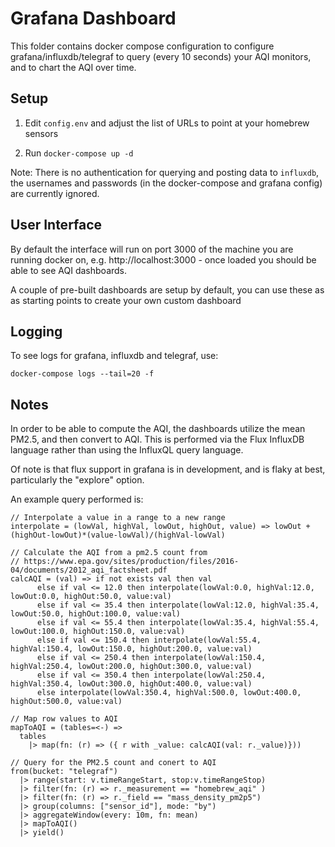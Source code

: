 Grafana Dashboard
=================

This folder contains docker compose configuration to configure
grafana/influxdb/telegraf to query (every 10 seconds) your AQI
monitors, and to chart the AQI over time.

Setup
-----

1. Edit `config.env` and adjust the list of URLs to point at your homebrew sensors

2. Run `docker-compose up -d`

Note: There is no authentication for querying and posting data to `influxdb`, the
usernames and passwords (in the docker-compose and grafana config) are currently
ignored.

User Interface
--------------

By default the interface will run on port 3000 of the machine you are running
docker on, e.g. http://localhost:3000 - once loaded you should be able to see
AQI dashboards.

A couple of pre-built dashboards are setup by default, you can use these as
as starting points to create your own custom dashboard

Logging
-------

To see logs for grafana, influxdb and telegraf, use:

```
docker-compose logs --tail=20 -f
```

Notes
-----

In order to be able to compute the AQI, the dashboards utilize the mean PM2.5, and
then convert to AQI. This is performed via the Flux InfluxDB language rather than
using the InfluxQL query language.

Of note is that flux support in grafana is in development, and is flaky at best,
particularly the "explore" option.

An example query performed is:

```
// Interpolate a value in a range to a new range
interpolate = (lowVal, highVal, lowOut, highOut, value) => lowOut + (highOut-lowOut)*(value-lowVal)/(highVal-lowVal)

// Calculate the AQI from a pm2.5 count from
// https://www.epa.gov/sites/production/files/2016-04/documents/2012_aqi_factsheet.pdf
calcAQI = (val) => if not exists val then val
      else if val <= 12.0 then interpolate(lowVal:0.0, highVal:12.0, lowOut:0.0, highOut:50.0, value:val)
      else if val <= 35.4 then interpolate(lowVal:12.0, highVal:35.4, lowOut:50.0, highOut:100.0, value:val)
      else if val <= 55.4 then interpolate(lowVal:35.4, highVal:55.4, lowOut:100.0, highOut:150.0, value:val)
      else if val <= 150.4 then interpolate(lowVal:55.4, highVal:150.4, lowOut:150.0, highOut:200.0, value:val)
      else if val <= 250.4 then interpolate(lowVal:150.4, highVal:250.4, lowOut:200.0, highOut:300.0, value:val)
      else if val <= 350.4 then interpolate(lowVal:250.4, highVal:350.4, lowOut:300.0, highOut:400.0, value:val)
      else interpolate(lowVal:350.4, highVal:500.0, lowOut:400.0, highOut:500.0, value:val)

// Map row values to AQI
mapToAQI = (tables=<-) =>
  tables
    |> map(fn: (r) => ({ r with _value: calcAQI(val: r._value)}))

// Query for the PM2.5 count and conert to AQI
from(bucket: "telegraf")
  |> range(start: v.timeRangeStart, stop:v.timeRangeStop)
  |> filter(fn: (r) => r._measurement == "homebrew_aqi" )
  |> filter(fn: (r) => r._field == "mass_density_pm2p5")
  |> group(columns: ["sensor_id"], mode: "by")
  |> aggregateWindow(every: 10m, fn: mean)
  |> mapToAQI()
  |> yield()
  
 ```
 
